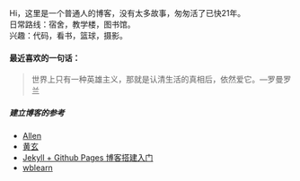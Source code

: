 Hi，这里是一个普通人的博客，没有太多故事，匆匆活了已快21年。
<br>
日常路线：宿舍，教学楼，图书馆。
<br>
兴趣：代码，看书，篮球，摄影。
<br>

#### 最近喜欢的一句话：
<blockquote>
<p>世界上只有一种英雄主义，那就是认清生活的真相后，依然爱它。—罗曼罗兰</p>
</blockquote>


##### 建立博客的参考

- [Allen][1]
- [黄玄][2]
- [Jekyll + Github Pages 博客搭建入门][3]
- [wblearn][4]

[1]: https://allenwhm.githb.io/
[2]: https://huangxuan.me/
[3]: https://www.jianshu.com/p/9f198d5779e6
[4]: https://wblearn.github.io/
